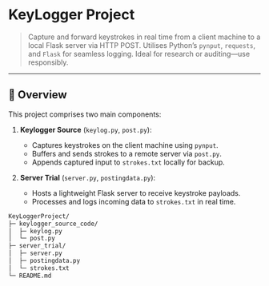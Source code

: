 # KeyLogger Project

> Capture and forward keystrokes in real time from a client machine to a local Flask server via HTTP POST. Utilises Python’s `pynput`, `requests`, and `Flask` for seamless logging. Ideal for research or auditing—use responsibly.

---

## 🚀 Overview

This project comprises two main components:

1. **Keylogger Source** (`keylog.py`, `post.py`):
   - Captures keystrokes on the client machine using `pynput`.
   - Buffers and sends strokes to a remote server via `post.py`.
   - Appends captured input to `strokes.txt` locally for backup.

2. **Server Trial** (`server.py`, `postingdata.py`):
   - Hosts a lightweight Flask server to receive keystroke payloads.
   - Processes and logs incoming data to `strokes.txt` in real time.

```bash
KeyLoggerProject/
├─ keylogger_source_code/
│  ├─ keylog.py
│  └─ post.py
├─ server_trial/
│  ├─ server.py
│  ├─ postingdata.py
│  └─ strokes.txt
└─ README.md
